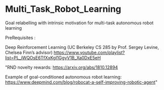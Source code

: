 # Multi_Task_Robot_Learning

Goal relabelling with intrinsic motivation for multi-task
autonomous robot learning

PreRequisites :

Deep Reinforcement Learning (UC Berkeley CS 285 by Prof. Sergey Levine, Chelsea Finn’s advisor)
https://www.youtube.com/playlist?list=PL_iWQOsE6TfXxKgI1GgyV1B_Xa0DxE5eH

"RND novelty rewards: https://arxiv.org/abs/1810.12894

Example of goal-conditioned autonomous robot learning: https://www.deepmind.com/blog/robocat-a-self-improving-robotic-agent"

